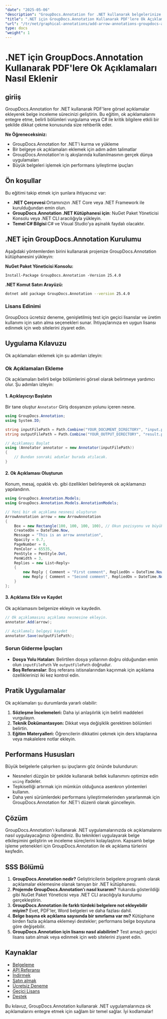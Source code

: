 ```yaml
---
"date": "2025-05-06"
"description": "GroupDocs.Annotation for .NET kullanarak belgelerinize ok açıklamaları eklemeyi öğrenin. Bu kılavuz, kod örnekleriyle adım adım talimatlar sağlar."
"title": ".NET için GroupDocs.Annotation Kullanarak PDF'lere Ok Açıklamaları Nasıl Eklenir"
"url": "/tr/net/graphical-annotations/add-arrow-annotations-groupdocs-annotation-dotnet/"
type: docs
"weight": 1
---
```


# .NET için GroupDocs.Annotation Kullanarak PDF'lere Ok Açıklamaları Nasıl Eklenir

## giriiş
GroupDocs.Annotation for .NET kullanarak PDF'lere görsel açıklamalar ekleyerek belge inceleme sürecinizi geliştirin. Bu eğitim, ok açıklamalarını entegre etme, belirli bölümleri vurgulama veya C# ile kritik bilgilere etkili bir şekilde dikkat çekme konusunda size rehberlik eder. 

**Ne Öğreneceksiniz:**
- GroupDocs.Annotation for .NET'i kurma ve yükleme
- Bir belgeye ok açıklamaları eklemek için adım adım talimatlar
- GroupDocs.Annotation'ın iş akışlarında kullanılmasının gerçek dünya uygulamaları
- Büyük belgeleri işlemek için performans iyileştirme ipuçları

## Ön koşullar
Bu eğitimi takip etmek için şunlara ihtiyacınız var:
- **.NET Çerçevesi**:Ortamınızın .NET Core veya .NET Framework ile kurulduğundan emin olun.
- **GroupDocs.Annotation .NET Kütüphanesi için**: NuGet Paket Yöneticisi Konsolu veya .NET CLI aracılığıyla yükleyin.
- **Temel C# Bilgisi**:C# ve Visual Studio'ya aşinalık faydalı olacaktır.

## .NET için GroupDocs.Annotation Kurulumu
Aşağıdaki yöntemlerden birini kullanarak projenize GroupDocs.Annotation kütüphanesini yükleyin:

**NuGet Paket Yöneticisi Konsolu:**
```shell
Install-Package GroupDocs.Annotation -Version 25.4.0
```

**.NET Komut Satırı Arayüzü:**
```bash
dotnet add package GroupDocs.Annotation --version 25.4.0
```

### Lisans Edinimi
GroupDocs ücretsiz deneme, genişletilmiş test için geçici lisanslar ve üretim kullanımı için satın alma seçenekleri sunar. İhtiyaçlarınıza en uygun lisansı edinmek için web sitelerini ziyaret edin.

## Uygulama Kılavuzu
Ok açıklamaları eklemek için şu adımları izleyin:

### Ok Açıklamaları Ekleme
Ok açıklamaları belirli belge bölümlerini görsel olarak belirtmeye yardımcı olur. Şu adımları izleyin:

#### 1. Açıklayıcıyı Başlatın
Bir tane oluştur `Annotator` Giriş dosyanızın yolunu içeren nesne.
```csharp
using GroupDocs.Annotation;
using System.IO;

string inputFilePath = Path.Combine("YOUR_DOCUMENT_DIRECTORY", "input.pdf");
string outputFilePath = Path.Combine("YOUR_OUTPUT_DIRECTORY", "result.pdf");

// Açıklamayı Başlat
using (Annotator annotator = new Annotator(inputFilePath))
{
    // Bundan sonraki adımlar burada atılacak.
}
```

#### 2. Ok Açıklaması Oluşturun
Konum, mesaj, opaklık vb. gibi özellikleri belirleyerek ok açıklamanızı yapılandırın.
```csharp
using GroupDocs.Annotation.Models;
using GroupDocs.Annotation.Models.AnnotationModels;

// Yeni bir ok açıklama nesnesi oluşturun
ArrowAnnotation arrow = new ArrowAnnotation
{
    Box = new Rectangle(100, 100, 100, 100), // Okun pozisyonu ve büyüklüğü.
    CreatedOn = DateTime.Now,
    Message = "This is an arrow annotation",
    Opacity = 0.7,
    PageNumber = 0, 
    PenColor = 65535,
    PenStyle = PenStyle.Dot,
    PenWidth = 3,
    Replies = new List<Reply>
    {
        new Reply { Comment = "First comment", RepliedOn = DateTime.Now },
        new Reply { Comment = "Second comment", RepliedOn = DateTime.Now }
    }
};
```

#### 3. Açıklama Ekle ve Kaydet
Ok açıklamasını belgenize ekleyin ve kaydedin.
```csharp
// Ok açıklamasını açıklama nesnesine ekleyin.
annotator.Add(arrow);

// Açıklamalı belgeyi kaydet
annotator.Save(outputFilePath);
```

### Sorun Giderme İpuçları
- **Dosya Yolu Hataları**: Belirtilen dosya yollarının doğru olduğundan emin olun `inputFilePath` Ve `outputFilePath` doğrudur.
- **Boş Referanslar**: Boş referans istisnalarından kaçınmak için açıklama özelliklerinizi iki kez kontrol edin.

## Pratik Uygulamalar
Ok açıklamaları şu durumlarda yararlı olabilir:
1. **Sözleşme İncelemeleri:** Daha iyi anlaşılırlık için belirli maddeleri vurgulayın.
2. **Teknik Dokümantasyon:** Dikkat veya değişiklik gerektiren bölümleri belirtin.
3. **Eğitim Materyalleri:** Öğrencilerin dikkatini çekmek için ders kitaplarına veya makalelere notlar ekleyin.

## Performans Hususları
Büyük belgelerle çalışırken şu ipuçlarını göz önünde bulundurun:
- Nesneleri düzgün bir şekilde kullanarak bellek kullanımını optimize edin `using` ifadeler.
- Tepkiselliği artırmak için mümkün olduğunca asenkron yöntemleri kullanın.
- Daha yeni sürümlerdeki performans iyileştirmelerinden yararlanmak için GroupDocs.Annotation for .NET'i düzenli olarak güncelleyin.

## Çözüm
GroupDocs.Annotation'ı kullanarak .NET uygulamalarınızda ok açıklamalarını nasıl uygulayacağınızı öğrendiniz. Bu teknikleri uygulayarak belge etkileşimini geliştirin ve inceleme süreçlerini kolaylaştırın. Kapsamlı belge işleme yetenekleri için GroupDocs.Annotation ile ek açıklama türlerini keşfedin.

## SSS Bölümü
1. **GroupDocs.Annotation nedir?**
   Geliştiricilerin belgelere programlı olarak açıklamalar eklemesine olanak tanıyan bir .NET kütüphanesi.
2. **Projemde GroupDocs.Annotation'ı nasıl kurarım?**
   Yukarıda gösterildiği gibi NuGet Paket Yöneticisi veya .NET CLI aracılığıyla kurulumu gerçekleştirin.
3. **GroupDocs.Annotation ile farklı türdeki belgelere not ekleyebilir miyim?**
   Evet, PDF'ler, Word belgeleri ve daha fazlası dahil.
4. **Belge başına ek açıklama sayısında bir sınırlama var mı?**
   Kütüphane birden fazla açıklama eklemeyi destekler; performans belge boyutuna göre değişebilir.
5. **GroupDocs.Annotation için lisansı nasıl alabilirim?**
   Test amaçlı geçici lisans satın almak veya edinmek için web sitelerini ziyaret edin.

## Kaynaklar
- [Belgeleme](https://docs.groupdocs.com/annotation/net/)
- [API Referansı](https://reference.groupdocs.com/annotation/net/)
- [İndirmek](https://releases.groupdocs.com/annotation/net/)
- [Satın almak](https://purchase.groupdocs.com/buy)
- [Ücretsiz Deneme](https://releases.groupdocs.com/annotation/net/)
- [Geçici Lisans](https://purchase.groupdocs.com/temporary-license/)
- [Destek](https://forum.groupdocs.com/c/annotation/) 

Bu kılavuz, GroupDocs.Annotation kullanarak .NET uygulamalarınıza ok açıklamalarını entegre etmek için sağlam bir temel sağlar. İyi kodlamalar!